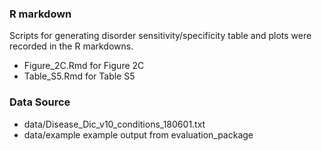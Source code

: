 
### R markdown

Scripts for generating disorder sensitivity/specificity table and plots were recorded in the R markdowns.

* Figure_2C.Rmd    for Figure 2C
* Table_S5.Rmd  for Table S5


### Data Source

* data/Disease_Dic_v10_conditions_180601.txt
* data/example	example output from evaluation_package

